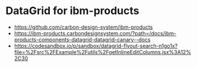 # DataGrid for ibm-products

- https://github.com/carbon-design-system/ibm-products
- https://ibm-products.carbondesignsystem.com/?path=/docs/ibm-products-components-datagrid-datagrid-canary--docs
- https://codesandbox.io/p/sandbox/datagrid-flyout-search-n1go1x?file=%2Fsrc%2FExample%2Futils%2FgetInlineEditColumns.jsx%3A12%2C30 

